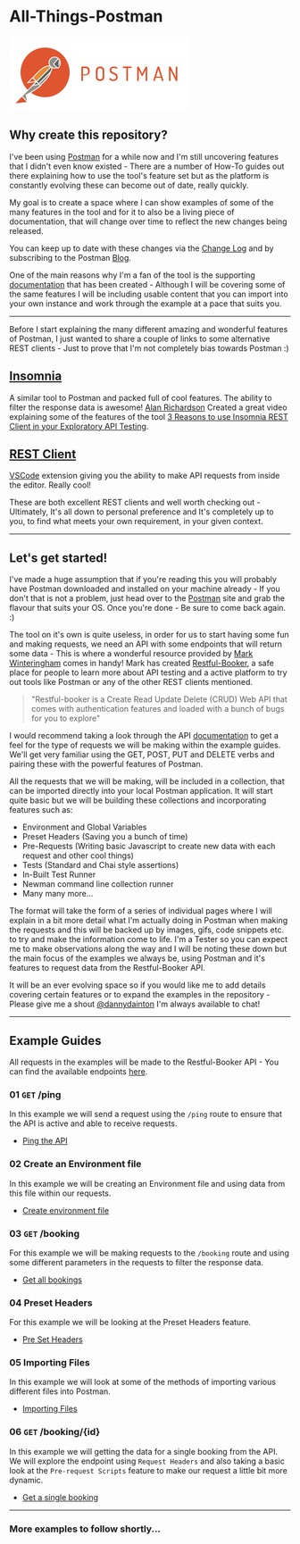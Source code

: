 # All-Things-Postman
<img src="./Public/images/Postman_Logo.png">

## Why create this repository?

I've been using [Postman](https://getpostman.com) for a while now and I'm still uncovering features that I didn't even know existed - There are a number of How-To guides out there explaining how to use the tool's feature set but as the platform is constantly evolving these can become out of date, really quickly.

My goal is to create a space where I can show examples of some of the many features in the tool and for it to also be a living piece of documentation, that will change over time to reflect the new changes being released.

You can keep up to date with these changes via the [Change Log](https://www.getpostman.com/apps#changelog) and by subscribing to the Postman [Blog](http://blog.getpostman.com/).

One of the main reasons why I'm a fan of the tool is the supporting [documentation](https://www.getpostman.com/docs/) that has been created - Although I will be covering some of the same features I will be including usable content that you can import into your own instance and work through the example at a pace that suits you.

---

Before I start explaining the many different amazing and wonderful features of Postman, I just wanted to share a couple of links to some alternative REST clients - Just to prove that I'm not completely bias towards Postman :)

## [Insomnia](https://insomnia.rest/)
A similar tool to Postman and packed full of cool features. The ability to filter the response data is awesome! [Alan Richardson](https://twitter.com/eviltester) Created a great video explaining some of the features of the tool [3 Reasons to use Insomnia REST Client in your Exploratory API Testing](https://youtu.be/ErDCN_oU9a8).

## [REST Client](https://marketplace.visualstudio.com/items?itemName=humao.rest-client)
[VSCode](https://code.visualstudio.com/) extension giving you the ability to make API requests from inside the editor. Really cool!

These are both excellent REST clients and well worth checking out - Ultimately, It's all down to personal preference and It's completely up to you, to find what meets your own requirement, in your given context.

---

## Let's get started!

I've made a huge assumption that if you're reading this you will probably have Postman downloaded and installed on your machine already - If you don't that is not a problem, just head over to the [Postman](https://www.getpostman.com/) site and grab the flavour that suits your OS. Once you're done - Be sure to come back again. :)

The tool on it's own is quite useless, in order for us to start having some fun and making requests, we need an API with some endpoints that will return some data - This is where a wonderful resource provided by [Mark Winteringham](https://twitter.com/2bittester) comes in handy! Mark has created [Restful-Booker](https://restful-booker.herokuapp.com/), a safe place for people to learn more about API testing and a active platform to try out tools like Postman or any of the other REST clients mentioned.

> "Restful-booker is a Create Read Update Delete (CRUD) Web API that comes with authentication features and loaded with a bunch of bugs for you to explore"

I would recommend taking a look through the API [documentation](https://restful-booker.herokuapp.com/) to get a feel for the type of requests we will be making within the example guides. We'll get very familiar using the GET, POST, PUT and DELETE verbs and pairing these with the powerful features of Postman.

All the requests that we will be making, will be included in a collection, that can be imported directly into your local Postman application. It will start quite basic but we will be building these collections and incorporating features such as:

- Environment and Global Variables
- Preset Headers (Saving you a bunch of time)
- Pre-Requests (Writing basic Javascript to create new data with each request and other cool things)
- Tests (Standard and Chai style assertions)
- In-Built Test Runner
- Newman command line collection runner
- Many many more...

The format will take the form of a series of individual pages where I will explain in a bit more detail what I'm actually doing in Postman when making the requests and this will be backed up by images, gifs, code snippets etc. to try and make the information come to life. I'm a Tester so you can expect me to make observations along the way and I will be noting these down but the main focus of the examples we always be, using Postman and it's features to request data from the Restful-Booker API.

It will be an ever evolving space so if you would like me to add details covering certain features or to expand the examples in the repository - Please give me a shout [@dannydainton](https://twitter.com/DannyDainton) I'm always available to chat!

---

## Example Guides

All requests in the examples will be made to the Restful-Booker API - You can find the available endpoints [here](https://restful-booker.herokuapp.com/).

### 01 `GET` /ping

In this example we will send a request using the `/ping` route to ensure that the API is active and able to receive requests.

- [Ping the API](https://github.com/DannyDainton/All-Things-Postman/blob/master/Examples/01_pingTheAPI.md)

### 02 Create an Environment file

In this example we will be creating an Environment file and using data from this file within our requests.

- [Create environment file](https://github.com/DannyDainton/All-Things-Postman/blob/master/Examples/02_createEnvironmentFile.md)

### 03 `GET` /booking

For this example we will be making requests to the `/booking` route and using some different parameters in the requests to filter the response data.

- [Get all bookings](https://github.com/DannyDainton/All-Things-Postman/blob/master/Examples/03_getAllBookings.md)

### 04 Preset Headers

For this example we will be looking at the Preset Headers feature.

- [Pre Set Headers](https://github.com/DannyDainton/All-Things-Postman/blob/master/Examples/04_preSetHeaders.md)

### 05 Importing Files

In this example we will look at some of the methods of importing various different files into Postman.

- [Importing Files](https://github.com/DannyDainton/All-Things-Postman/blob/master/Examples/05_importingFiles.md)

### 06 `GET` /booking/{id}

In this example we will getting the data for a single booking from the API. We will explore the endpoint using `Request Headers` and also taking a basic look at the `Pre-request Scripts` feature to make our request a little bit more dynamic.

- [Get a single booking](https://github.com/DannyDainton/All-Things-Postman/blob/master/Examples/06_getSingleBooking.md)

---
### More examples to follow shortly...
